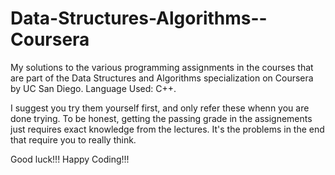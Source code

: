 # Data-Structures-Algorithms--Coursera
My solutions to the various programming assignments in the courses that are part of the Data Structures and Algorithms specialization on Coursera by UC San Diego.
Language Used: C++.

I suggest you try them yourself first, and only refer these whenn you are done trying. To be honest, getting the passing grade in the assignements just requires exact knowledge from the lectures. It's the problems in the end that require you to really think.

Good luck!!!
Happy Coding!!!
